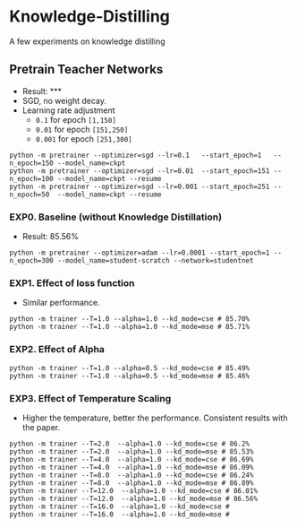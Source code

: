 # Knowledge-Distilling
A few experiments on knowledge distilling

## Pretrain Teacher Networks
* Result: ***
* SGD, no weight decay.
* Learning rate adjustment
  * `0.1` for epoch `[1,150]`
  * `0.01` for epoch `[151,250]`
  * `0.001` for epoch `[251,300]`
```
python -m pretrainer --optimizer=sgd --lr=0.1   --start_epoch=1   --n_epoch=150 --model_name=ckpt
python -m pretrainer --optimizer=sgd --lr=0.01  --start_epoch=151 --n_epoch=100 --model_name=ckpt --resume
python -m pretrainer --optimizer=sgd --lr=0.001 --start_epoch=251 --n_epoch=50  --model_name=ckpt --resume
```

### EXP0. Baseline (without Knowledge Distillation)
* Result: 85.56%
```
python -m pretrainer --optimizer=adam --lr=0.0001 --start_epoch=1 --n_epoch=300 --model_name=student-scratch --network=studentnet
```

### EXP1. Effect of loss function
* Similar performance.
```
python -m trainer --T=1.0 --alpha=1.0 --kd_mode=cse # 85.70%
python -m trainer --T=1.0 --alpha=1.0 --kd_mode=mse # 85.71%
```

### EXP2. Effect of Alpha
```
python -m trainer --T=1.0 --alpha=0.5 --kd_mode=cse # 85.49%
python -m trainer --T=1.0 --alpha=0.5 --kd_mode=mse # 85.46%
```

### EXP3. Effect of Temperature Scaling
* Higher the temperature, better the performance. Consistent results with the paper.
```
python -m trainer --T=2.0  --alpha=1.0 --kd_mode=cse # 86.2%
python -m trainer --T=2.0  --alpha=1.0 --kd_mode=mse # 85.53%
python -m trainer --T=4.0  --alpha=1.0 --kd_mode=cse # 86.69%
python -m trainer --T=4.0  --alpha=1.0 --kd_mode=mse # 86.09%
python -m trainer --T=8.0  --alpha=1.0 --kd_mode=cse # 86.24%
python -m trainer --T=8.0  --alpha=1.0 --kd_mode=mse # 86.89%
python -m trainer --T=12.0  --alpha=1.0 --kd_mode=cse # 86.01%
python -m trainer --T=12.0  --alpha=1.0 --kd_mode=mse # 86.56%
python -m trainer --T=16.0  --alpha=1.0 --kd_mode=cse #
python -m trainer --T=16.0  --alpha=1.0 --kd_mode=mse #
